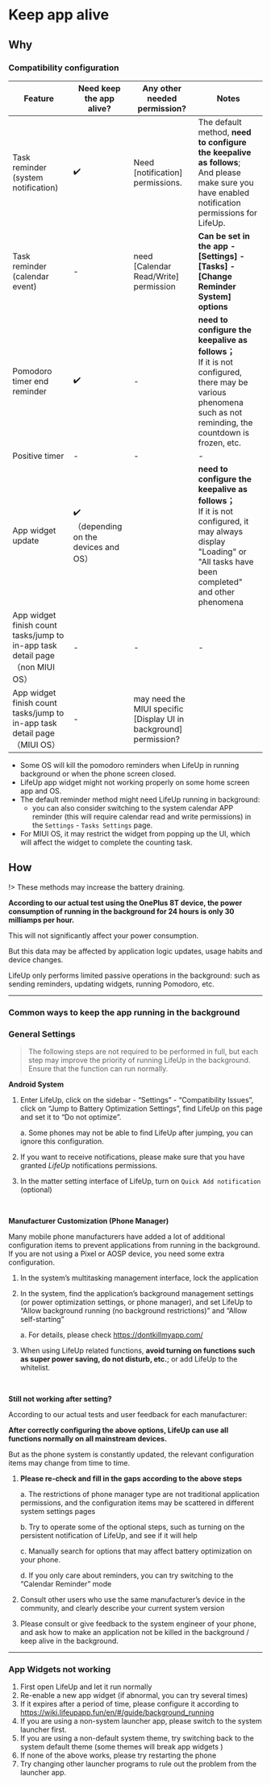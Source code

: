 # Keep app alive

## Why

### Compatibility configuration

| Feature                                                      | Need keep the app alive?                  | Any other needed  permission?                                | Notes                                                        |
| ------------------------------------------------------------ | ----------------------------------------- | ------------------------------------------------------------ | ------------------------------------------------------------ |
| Task reminder (system notification)                          | ✔️                                         | Need [notification] permissions.                             | The default method, **need to configure the keepalive as follows**;<br/>And please make sure you have enabled notification permissions for LifeUp. |
| Task reminder (calendar event)                               | -                                         | need [Calendar Read/Write] permission                        | **Can be set in the app - [Settings] - [Tasks] - [Change Reminder System] options** |
| Pomodoro timer end reminder                                  | ✔️                                         | -                                                            | **need to configure the keepalive as follows；**<br/>If it is not configured, there may be various phenomena such as not reminding, the countdown is frozen, etc. |
| Positive timer                                               | -                                         | -                                                            | -                                                            |
| App widget update                                            | ✔️<br/>（depending on the devices and OS） |                                                              | **need to configure the keepalive as follows；**<br/>If it is not configured, it may always display "Loading" or "All tasks have been completed" and other phenomena |
| App widget finish count tasks/jump to in-app task detail page<br/>（non MIUI OS） | -                                         | -                                                            | -                                                            |
| App widget finish count tasks/jump to in-app task detail page<br/>（MIUI OS） | -                                         | may need the MIUI specific [Display UI in background] permission? |                                                              |

- Some OS will kill the pomodoro reminders when LifeUp in running background or when the phone screen closed.
- LifeUp app widget might not working properly on some home screen app and OS.
- The default reminder method might need LifeUp running in background:
    - you can also consider switching to the system calendar APP reminder (this will require calendar read and write permissions) in the `Settings` - `Tasks Settings` page.
- For MIUI OS, it may restrict the widget from popping up the UI, which will affect the widget to complete the counting task. 



## How

!> These methods may increase the battery draining.

**According to our actual test using the OnePlus 8T device, the power consumption of running in the background for 24 hours is only 30 milliamps per hour.**

This will not significantly affect your power consumption.

But this data may be affected by application logic updates, usage habits and device changes.

LifeUp only performs limited passive operations in the background: such as sending reminders, updating widgets, running Pomodoro, etc.




---

### Common ways to keep the app running in the background

### General Settings

> The following steps are not required to be performed in full, but each step may improve the priority of running LifeUp in the background. Ensure that the function can run normally.

**Android System**

1. Enter LifeUp, click on the sidebar - “Settings” - “Compatibility Issues”, click on “Jump to Battery Optimization Settings”, find LifeUp on this page and set it to “Do not optimize”.

   a. Some phones may not be able to find LifeUp after jumping, you can ignore this configuration.

2. If you want to receive notifications, please make sure that you have granted *LifeUp* notifications permissions.

3. In the matter setting interface of LifeUp, turn on `Quick Add notification` (optional)

<br/>

**Manufacturer Customization (Phone Manager)**

Many mobile phone manufacturers have added a lot of additional configuration items to prevent applications from running in the background. If you are not using a Pixel or AOSP device, you need some extra configuration.

1. In the system’s multitasking management interface, lock the application

2. In the system, find the application’s background management settings (or power optimization settings, or phone manager), and set LifeUp to “Allow background running (no background restrictions)” and “Allow self-starting”

   a. For details, please check https://dontkillmyapp.com/

3. When using LifeUp related functions, **avoid turning on functions such as super power saving, do not disturb, etc.**; or add LifeUp to the whitelist.

<br/>

**Still not working after setting?**

According to our actual tests and user feedback for each manufacturer:

**After correctly configuring the above options, LifeUp can use all functions normally on all mainstream devices.**

But as the phone system is constantly updated, the relevant configuration items may change from time to time.

1. **Please re-check and fill in the gaps according to the above steps**

   a. The restrictions of phone manager type are not traditional application permissions, and the configuration items may be scattered in different system settings pages

   b. Try to operate some of the optional steps, such as turning on the persistent notification of LifeUp, and see if it will help

   c. Manually search for options that may affect battery optimization on your phone.

   d. If you only care about reminders, you can try switching to the “Calendar Reminder” mode

2. Consult other users who use the same manufacturer’s device in the community, and clearly describe your current system version

3. Please consult or give feedback to the system engineer of your phone, and ask how to make an application not be killed in the background / keep alive in the background.



---

### App Widgets not working

1. First open LifeUp and let it run normally
2. Re-enable a new app widget (if abnormal, you can try several times)
3. If it expires after a period of time, please configure it according to https://wiki.lifeupapp.fun/en/#/guide/background_running
4. If you are using a non-system launcher app, please switch to the system launcher first.
5. If you are using a non-default system theme, try switching back to the system default theme (some themes will break  app widgets )
6. If none of the above works, please try restarting the phone
7. Try changing other launcher programs to rule out the problem from the launcher app.